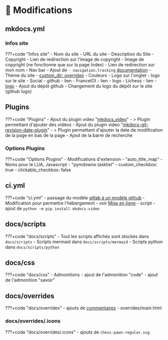 # 🔨 Modifications

## mkdocs.yml

### Infos site

???+code "Infos site"
    - Nom du site
    - URL du site
    - Description du Site
    - Copyright
        - Lien de redirection sur l'image de copyright
        - Image de copyright (ne fonctionne que sur la page Index)
        - Lien de redirection sur mon nom
    - Nav bar
        - Ajout de `- navigation.tracking` [documentation](https://squidfunk.github.io/mkdocs-material/setup/setting-up-navigation/#anchor-tracking)
    - Thème du site 
        - [custom_dir: overrides](modifications.md#docsoverrides)
        - Couleurs
        - Logo sur l'onglet
        - logo sur le site
    - Social
        - github
            - lien
        - FranceIOI
            - lien
            - logo
        - Lichess
            - lien
            - [logo](http://127.0.0.1:8000/modifications/#docsoverridesicons)
    - Ajout du dépôt github
        - Changement du logo du dépôt sur le site (github logo)

## Plugins

???+code "Plugins"
    - Ajout du plugin video "[mkdocs_video](https://github.com/soulless-viewer/mkdocs-video)"
        - > Plugin permettant d'ajouter des vidéos
    - Ajout du plugin video "[mkdocs-git-revision-date-plugin](https://github.com/zhaoterryy/mkdocs-git-revision-date-plugin)"
        - > Plugin permettant d'ajouter la date de modification de la page en bas de la page
    - Ajout de la barre de recherche

### Options Plugins

???+code "Options Plugins"
    - Modifications d'extension 
        - "auto_title_map"
            - Noms pour le LUA, Javascript
        - "pymdownx.tasklist"
        - custom_checkbox:    true
        - clickable_checkbox: false

## ci.yml

???+code "ci.yml"
    - passage du modèle [gitlab à un modèle github](https://squidfunk.github.io/mkdocs-material/publishing-your-site/#with-github-actions)
    - Modification pour permettre l'hébergement
        - voir [Mise en ligne](mise_en_ligne.md)
    - script
        - ajout de ```python -m pip install mkdocs-video```

## docs/scripts

???+code "docs/scripts"
    - Tout les scripts affichés sont stockés dans ```docs/scripts```
        - Scripts mermaid dans ```docs/scripts/mermaid```
        - Scripts python dans ```docs/scripts/python```

## docs/css

???+code "docs/css"
    - Admonitions
        - ajout de l'admonition "code"
        - ajout de l'admonition "savoir"

## docs/overrides

???+code "docs/overrides"
    - ajouts de [commentaires](https://squidfunk.github.io/mkdocs-material/setup/adding-a-comment-system/)
        - overrides/main.html

### docs/overrides/.icons

???+code "docs/overrides/.icons"
    - ajouts de `chess-pawn-regular.svg`